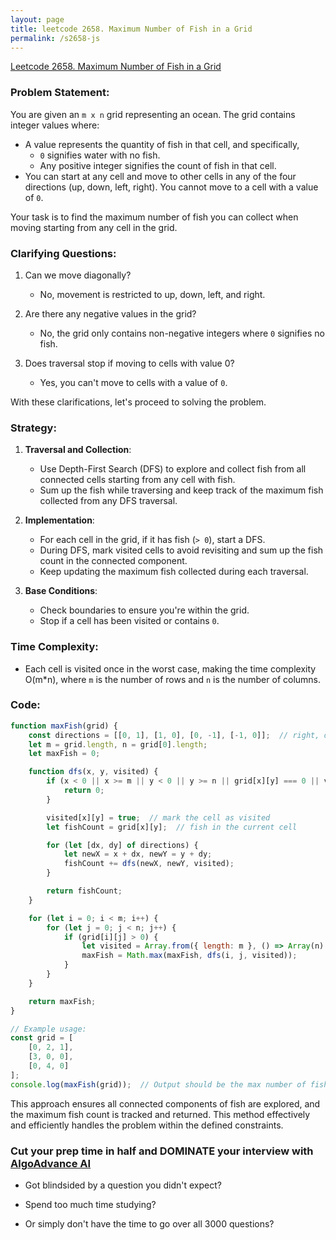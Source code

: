 ```yaml
---
layout: page
title: leetcode 2658. Maximum Number of Fish in a Grid
permalink: /s2658-js
---
```

[Leetcode 2658. Maximum Number of Fish in a Grid](https://algoadvance.github.io/algoadvance/l2658)
### Problem Statement:

You are given an `m x n` grid representing an ocean. The grid contains integer values where:
- A value represents the quantity of fish in that cell, and specifically,
  - `0` signifies water with no fish.
  - Any positive integer signifies the count of fish in that cell.
- You can start at any cell and move to other cells in any of the four directions (up, down, left, right). You cannot move to a cell with a value of `0`.

Your task is to find the maximum number of fish you can collect when moving starting from any cell in the grid.

### Clarifying Questions:

1. Can we move diagonally?
   - No, movement is restricted to up, down, left, and right.
   
2. Are there any negative values in the grid?
   - No, the grid only contains non-negative integers where `0` signifies no fish.

3. Does traversal stop if moving to cells with value 0?
   - Yes, you can't move to cells with a value of `0`.

With these clarifications, let's proceed to solving the problem.

### Strategy:

1. **Traversal and Collection**:
   - Use Depth-First Search (DFS) to explore and collect fish from all connected cells starting from any cell with fish.
   - Sum up the fish while traversing and keep track of the maximum fish collected from any DFS traversal.
   
2. **Implementation**:
   - For each cell in the grid, if it has fish (`> 0`), start a DFS.
   - During DFS, mark visited cells to avoid revisiting and sum up the fish count in the connected component.
   - Keep updating the maximum fish collected during each traversal.

3. **Base Conditions**:
   - Check boundaries to ensure you're within the grid.
   - Stop if a cell has been visited or contains `0`.

### Time Complexity:
- Each cell is visited once in the worst case, making the time complexity O(m*n), where `m` is the number of rows and `n` is the number of columns.

### Code:

```javascript
function maxFish(grid) {
    const directions = [[0, 1], [1, 0], [0, -1], [-1, 0]];  // right, down, left, up
    let m = grid.length, n = grid[0].length;
    let maxFish = 0;

    function dfs(x, y, visited) {
        if (x < 0 || x >= m || y < 0 || y >= n || grid[x][y] === 0 || visited[x][y]) {
            return 0;
        }

        visited[x][y] = true;  // mark the cell as visited
        let fishCount = grid[x][y];  // fish in the current cell

        for (let [dx, dy] of directions) {
            let newX = x + dx, newY = y + dy;
            fishCount += dfs(newX, newY, visited);
        }

        return fishCount;
    }

    for (let i = 0; i < m; i++) {
        for (let j = 0; j < n; j++) {
            if (grid[i][j] > 0) {
                let visited = Array.from({ length: m }, () => Array(n).fill(false));
                maxFish = Math.max(maxFish, dfs(i, j, visited));
            }
        }
    }

    return maxFish;
}

// Example usage:
const grid = [
    [0, 2, 1],
    [3, 0, 0],
    [0, 4, 0]
];
console.log(maxFish(grid));  // Output should be the max number of fish collected.
```

This approach ensures all connected components of fish are explored, and the maximum fish count is tracked and returned. This method effectively and efficiently handles the problem within the defined constraints.


### Cut your prep time in half and DOMINATE your interview with [AlgoAdvance AI](https://algoAdvance.com)

- Got blindsided by a question you didn't expect?

- Spend too much time studying?

- Or simply don't have the time to go over all 3000 questions?


